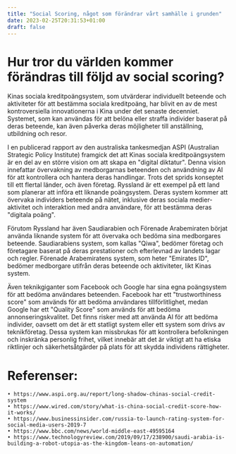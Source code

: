 ```yaml
---
title: "Social Scoring, något som förändrar vårt samhälle i grunden"
date: 2023-02-25T20:31:53+01:00
draft: false
---
```

# Hur tror du världen kommer förändras till följd av social scoring?

Kinas sociala kreditpoängsystem, som utvärderar individuellt beteende och aktiviteter för att bestämma sociala kreditpoäng, har blivit en av de mest kontroversiella innovationerna i Kina under det senaste decenniet. Systemet, som kan användas för att belöna eller straffa individer baserat på deras beteende, kan även påverka deras möjligheter till anställning, utbildning och resor.

I en publicerad rapport av den australiska tankesmedjan ASPI (Australian Strategic Policy Institute) framgick det att Kinas sociala kreditpoängsystem är en del av en större vision om att skapa en "digital diktatur". Denna vision innefattar övervakning av medborgarnas beteenden och användning av AI för att kontrollera och hantera deras handlingar.
Trots det sprids konseptet till ett flertal länder, och även företag. Ryssland är ett exempel på ett land som planerar att införa ett liknande poängsystem. Deras system kommer att övervaka individers beteende på nätet, inklusive deras sociala medier-aktivitet och interaktion med andra användare, för att bestämma deras "digitala poäng".

Förutom Ryssland har även Saudiarabien och Förenade Arabemiraten börjat använda liknande system för att övervaka och bedöma sina medborgares beteende. Saudiarabiens system, som kallas "Qiwa", bedömer företag och företagare baserat på deras prestationer och efterlevnad av landets lagar och regler. Förenade Arabemiratens system, som heter "Emirates ID", bedömer medborgare utifrån deras beteende och aktiviteter, likt Kinas system.

Även teknikgiganter som Facebook och Google har sina egna poängsystem för att bedöma användares beteenden. Facebook har ett "trustworthiness score" som används för att bedöma användares tillförlitlighet, medan Google har ett "Quality Score" som används för att bedöma annonseringskvalitet.
Det finns risker med att använda AI för att bedöma individer, oavsett om det är ett statligt system eller ett system som drivs av teknikföretag. Dessa system kan missbrukas för att kontrollera befolkningen och inskränka personlig frihet, vilket innebär att det är viktigt att ha etiska riktlinjer och säkerhetsåtgärder på plats för att skydda individens rättigheter.

# Referenser:
    • https://www.aspi.org.au/report/long-shadow-chinas-social-credit-system
    • https://www.wired.com/story/what-is-china-social-credit-score-how-it-works/
    • https://www.businessinsider.com/russia-to-launch-rating-system-for-social-media-users-2019-7
    • https://www.bbc.com/news/world-middle-east-49595164
    • https://www.technologyreview.com/2019/09/17/238900/saudi-arabia-is-building-a-robot-utopia-as-the-kingdom-leans-on-automation/
